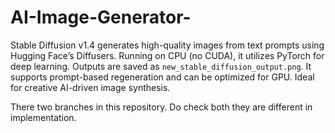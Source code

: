 # AI-Image-Generator-
Stable Diffusion v1.4 generates high-quality images from text prompts using Hugging Face’s Diffusers. Running on CPU (no CUDA), it utilizes PyTorch for deep learning. Outputs are saved as `new_stable_diffusion_output.png`. It supports prompt-based regeneration and can be optimized for GPU. Ideal for creative AI-driven image synthesis. 


There two branches in this repository. Do check both they are different in implementation.

